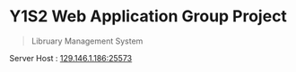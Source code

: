 # Y1S2 Web Application Group Project

> Libruary Management System

Server Host : [129.146.1.186:25573](http://129.146.1.186:25573)

